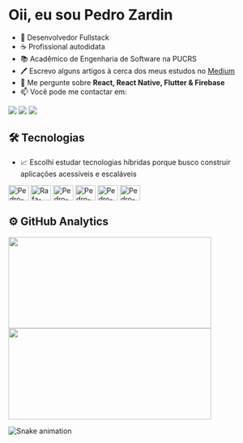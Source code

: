 <h1 align="left">Oii, eu sou Pedro Zardin</h1>

- 📱 Desenvolvedor Fullstack
- ☕ Profissional autodidata
- 📚 Acadêmico de Engenharia de Software na PUCRS
- 🖊 Escrevo alguns artigos à cerca dos meus estudos no [Medium](https://medium.com/@pedrozardin/)
- 💬 Me pergunte sobre **React, React Native, Flutter & Firebase**
- 📫 Você pode me contactar em:

  
<a href="https://www.instagram.com/pzardin" target="_blank"><img src="https://img.shields.io/badge/-Instagram-%23E4405F?style=for-the-badge&logo=instagram&logoColor=white" target="_blank"></a>
<a href="https://www.linkedin.com/in/pzardin/" target="_blank"><img src="https://img.shields.io/badge/-LinkedIn-%230077B5?style=for-the-badge&logo=linkedin&logoColor=white" target="_blank"></a>
<a href = "mailto:pedrozardinguimaraes@gmail.com"><img src="https://img.shields.io/badge/Gmail-D14836?style=for-the-badge&logo=gmail&logoColor=white" target="_blank"></a>

## 🛠 Tecnologias

- 📈 Escolhi estudar tecnologias híbridas porque busco construir aplicações acessíveis e escaláveis
<div style="display: inline_block">
  <img align="center" alt="Pedro-Js" height="30" width="40" src="https://cdn.jsdelivr.net/gh/devicons/devicon/icons/javascript/javascript-original.svg" />
  <img align="center" alt="Rafa-React" height="30" width="40" src="https://cdn.jsdelivr.net/gh/devicons/devicon/icons/react/react-original.svg" />
  <img align="center" alt="Pedro-Firebase" height="30" width="40" src="https://cdn.jsdelivr.net/gh/devicons/devicon/icons/firebase/firebase-plain.svg" />
  <img align="center" alt="Pedro-Dart" height="30" width="40" src="https://cdn.jsdelivr.net/gh/devicons/devicon/icons/dart/dart-original.svg" />
  <img align="center" alt="Pedro-Flutter" height="30" width="40" src="https://cdn.jsdelivr.net/gh/devicons/devicon/icons/flutter/flutter-original.svg" />
  <img align="center" alt="Pedro-Java" height="30" width="40" src="https://cdn.jsdelivr.net/gh/devicons/devicon/icons/java/java-plain-wordmark.svg" />      
</div>
  
## ⚙️ GitHub Analytics
<a href="https://github.com/PZard">
<img width="400em" height="180em" src="https://github-readme-stats.vercel.app/api?username=PZard&show_icons=true&theme=dark&include_all_commits=true&count_private=true"/>
<img width="400em" height="180em" src="https://github-readme-stats.vercel.app/api/top-langs/?username=PZard&layout=compact&langs_count=7&theme=dark"/>
</a>

![Snake animation](https://github.com/PZard/PZard/blob/output/github-contribution-grid-snake.svg)
